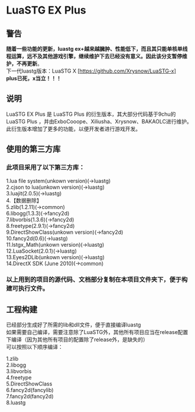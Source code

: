 # LuaSTG EX Plus  

## 警告  
**随着一些功能的更新，luastg ex+越来越臃肿、性能低下，而且其只能单核单线程运算，远不及其他游戏引擎，继续维护下去已经没有意义。因此该分支暂停维护，不再更新**。  
下一代luastg版本：LuaSTG X [https://github.com/Xrysnow/LuaSTG-x]  
**plus已死，x当立！！！**  

## 说明  

LuaSTG EX Plus 是 LuaSTG Plus 的衍生版本，其大部分代码基于9chu的 LuaSTG Plus ，并由ExboCooope、Xiliusha、Xrysnow、BAKAOLC进行维护。此衍生版本增加了更多的功能，以便开发者进行游戏开发。  

## 使用的第三方库  

### 此项目采用了以下第三方库：  

1.lua file system(unkown version)(->luastg)  
2.cjson to lua(unkown version)(->luastg)  
3.luajit(2.0.5)(->luastg)  
4.【数据删除】  
5.zlib(1.2.11)(->common)  
6.libogg(1.3.3)(->fancy2d)  
7.libvorbis(1.3.6)(->fancy2d)  
8.freetype(2.9.1)(->fancy2d)  
9.DirectShowClass(unkown version)(->fancy2d)  
10.fancy2d(0.6)(->luastg)  
11.lstgx_Math(unkown version)(->luastg)  
12.LuaSocket(2.0.1)(->luastg)  
13.Eyes2DLib(unkown version)(->luastg)  
14.DirectX SDK (June 2010)(->common)  

### 以上用到的项目的源代码、文档部分复制在本项目文件夹下，便于构建可执行文件。  

## 工程构建  

已经部分生成好了所需的lib和dll文件，便于直接编译luastg  
如果需要自己编译，需要注意除了LuaSTG外，其他所有项目应当在release配置下编译（因为其他所有项目的配置除了release外，是缺失的）  
可以按照以下顺序编译：  

1.zlib  
2.libogg  
3.libvorbis  
4.freetype  
5.DirectShowClass  
6.fancy2d(fancylib)  
7.fancy2d(fancy2d)  
8.luastg  
